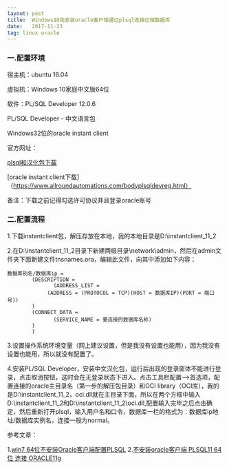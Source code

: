```yaml
---
layout: post
title:  Windows10免安装oracle客户端通过plsql连接远端数据库
date:   2017-11-23 
tag: linux oracle
---
```


### 一.配置环境

宿主机：ubuntu 16.04

虚拟机：Windows 10家庭中文版64位

软件：PL/SQL Developer 12.0.6

PL/SQL Developer - 中文语言包

Windows32位的oracle instant client 






官方网址：

[plsql和汉化包下载](https://www.allroundautomations.com/bodyplsqldevreg.html)

[oracle instant client下载]（https://www.allroundautomations.com/bodyplsqldevreg.html）

备注：下载之前记得勾选许可协议并且登录oracle账号

### 二.配置流程

1.下载instantclient包，解压存放在本地，我的本地目录是D:\instantclient_11_2

2.在D:\instantclient_11_2目录下新建两级目录\network\admin，然后在admin文件夹下面新建文件tnsnames.ora，编辑此文件，向其中添加如下内容：


	数据库别名/数据库ip = 
      		(DESCRIPTION =
                   (ADDRESS_LIST =
           	     (ADDRESS = (PROTOCOL = TCP)(HOST = 数据库IP)(PORT = 端口号))
         	)
         	(CONNECT_DATA =
            	   (SERVICE_NAME = 要连接的数据库名称)
         	)	
       		)

3.设置操作系统环境变量（网上建议设置，但是我没有设置也能用），因为我没有设置也能用，所以就没有配置了。

4.安装PL/SQL Developer，安装中文汉化包，运行后出现的登录窗体不能进行登录，点击取消按钮，这时会在无登录状态下进入。点击工具栏配置-->首选项，配置连接的oracle主目录名（第一步的解压包目录）和OCI library（OCI库），我的是D:\instantclient_11_2，oci.dll就在主目录下面，所以在两个方框中输入D:\instantclient_11_2和D:\instantclient_11_2\oci.dll,配置输入完毕之后点击确定，然后重新打开plsql，输入用户名和口令，数据库一栏的格式为：数据库ip地址/数据库实例名，连接一般为normal。


参考文章：

1.[win7 64位不安装Oracle客户端配置PLSQL](http://www.jianshu.com/p/b4830bcc4555)
2.[不安装oracle客户端 PLSQL11 64位 连接 ORACLE11g](http://blog.csdn.net/jojoy_828/article/details/74330627)











	










